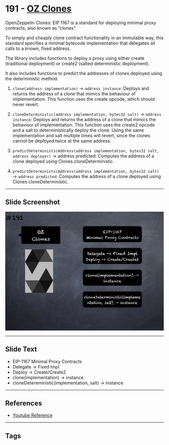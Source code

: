 # 191 - [OZ Clones](OZ%20Clones.md)
OpenZeppelin Clones: EIP 1167 is a standard for deploying minimal proxy contracts, also known as “clones". 

To simply and cheaply clone contract functionality in an immutable way, this standard specifies a minimal bytecode implementation that delegates all calls to a known, fixed address. 

The library includes functions to deploy a proxy using either create (traditional deployment) or create2 (salted deterministic deployment). 

It also includes functions to predict the addresses of clones deployed using the deterministic method.

1.  `clone(address implementation)` → `address instance`: Deploys and returns the address of a clone that mimics the behaviour of implementation. This function uses the create opcode, which should never revert.
    
2.  `cloneDeterministic(address implementation, bytes32 salt)` → `address instance`: Deploys and returns the address of a clone that mimics the behaviour of implementation. This function uses the create2 opcode and a salt to deterministically deploy the clone. Using the same implementation and salt multiple times will revert, since the clones cannot be deployed twice at the same address.
    
3.  `predictDeterministicAddress(address implementation, bytes32 salt, address deployer)` → address predicted: Computes the address of a clone deployed using Clones.cloneDeterministic.
    
4.  `predictDeterministicAddress(address implementation, bytes32 salt)` → `address predicted`: Computes the address of a clone deployed using Clones.cloneDeterministic.
___
## Slide Screenshot
![191.png](../images/solidity201/191.png)
___
## Slide Text
- EIP-1167 Minimal Proxy Contracts
- Delegate -> Fixed Impl
- Deploy -> Create/Create2
- clone(implementation) -> instance
- cloneDetereministic(implementation, salt) -> instance
___
## References
- [Youtube Reference](https://youtu.be/0kx8M4u5980?t=836)
___
## Tags